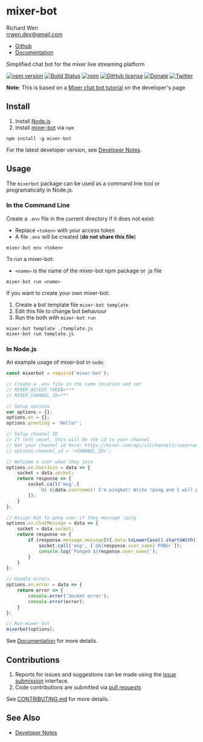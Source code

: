# mixer-bot

Richard Wen  
rrwen.dev@gmail.com  

* [Github](https://github.com/rrwen/mixer-bot)
* [Documentation](https://rrwen.github.io/mixer-bot)

Simplified chat bot for the mixer live streaming platform

[![npm version](https://badge.fury.io/js/mixer-bot.svg)](https://badge.fury.io/js/mixer-bot)
[![Build Status](https://travis-ci.org/rrwen/mixer-bot.svg?branch=master)](https://travis-ci.org/rrwen/mixer-bot)
[![npm](https://img.shields.io/npm/dt/mixer-bot.svg)](https://www.npmjs.com/package/mixer-bot)
[![GitHub license](https://img.shields.io/github/license/rrwen/mixer-bot.svg)](https://github.com/rrwen/mixer-bot/blob/master/LICENSE)
[![Donate](https://img.shields.io/badge/donate-Donarbox-yellow.svg)](https://donorbox.org/rrwen)
[![Twitter](https://img.shields.io/twitter/url/https/github.com/rrwen/mixer-bot.svg?style=social)](https://twitter.com/intent/tweet?text=Simplified%20chat%20for%20the%20mixer%20live%20streaming%20platform:%20https%3A%2F%2Fgithub.com%2Frrwen%2Fmixer-bot%20%23nodejs%20%23npm)  
  
**Note**: This is based on a [Mixer chat bot tutorial](https://dev.mixer.com/guides/chat/chatbot) on the developer's page

## Install

1. Install [Node.js](https://nodejs.org/en/)
2. Install [mixer-bot](https://www.npmjs.com/package/mixer-bot) via `npm`

```
npm install -g mixer-bot
```

For the latest developer version, see [Developer Notes](DEVELOPER.md).

## Usage

The `mixerbot` package can be used as a command line tool or programatically in Node.js.

### In the Command Line

Create a `.env` file in the current directory if it does not exist:

* Replace `<token>` with your access token
* A file `.env` will be created (**do not share this file**)

```
mixer-bot env <token>
```

To run a mixer-bot:

* `<name>` is the name of the mixer-bot npm package or .js file 

```
mixer-bot run <name>
```

If you want to create your own mixer-bot:

1. Create a bot template file `mixer-bot template`
2. Edit this file to change bot behaviour
3. Run the both with `mixer-bot run`

```
mixer-bot template ./template.js
mixer-bot run template.js
```

### In Node.js

An example usage of mixer-bot in `node`:

```javascript
const mixerbot = require('mixer-bot');

// Create a .env file in the same location and set
// MIXER_ACCESS_TOKEN=***
// MIXER_CHANNEL_ID=***

// Setup options
var options = {};
options.on = {};
options.greeting = 'Hello!';

// Setup channel ID
// If left unset, this will be the id to your channel
// Get your channel id here: https://mixer.com/api/v1/channels/<username>?fields=id
// options.channel_id = '<CHANNEL_ID>';

// Welcome a user when they join
options.on.UserJoin = data => {
    socket = data.socket;
    return response => {
        socket.call('msg',[
            `Hi ${data.username}! I'm pingbot! Write !ping and I will pong back!`,
        ]);
    }
};

// Assign bot to pong user if they message !ping
options.on.ChatMessage = data => {
    socket = data.socket;
    return response => {
        if (response.message.message[0].data.toLowerCase().startsWith('!ping')) {
            socket.call('msg', [`@${response.user_name} PONG!`]);
            console.log(`Ponged ${response.user_name}`);
        }
    }
};

// Handle errors
options.on.error = data => {
    return error => {
        console.error('Socket error');
        console.error(error);
    }
};

// Run mixer bot
mixerbot(options);
```

See [Documentation](https://rrwen.github.io/mixer-bot) for more details.

## Contributions

1. Reports for issues and suggestions can be made using the [issue submission](https://github.com/rrwen/mixer-bot/issues) interface.
2. Code contributions are submitted via [pull requests](https://github.com/rrwen/mixer-bot/pulls)

See [CONTRIBUTING.md](CONTRIBUTING.md) for more details.

## See Also

* [Developer Notes](DEVELOPER.md)